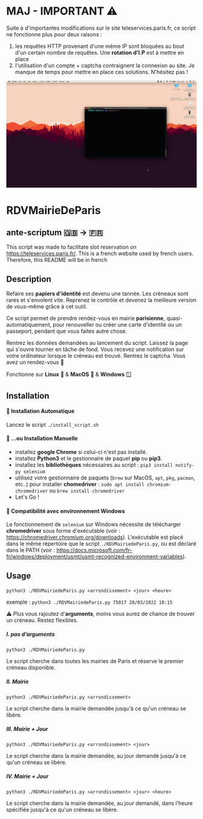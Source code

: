 # MAJ - IMPORTANT ⚠️ 
Suite à d'importantes modifications sur le site teleservices.paris.fr, ce script ne fonctionne plus pour deux raisons : 
1) les requêtes HTTP provenant d'une même IP sont bloquées au bout d'un certain nombre de requêtes. Une **rotation d'I.P** est à mettre en place
2) l'utilisation d'un compte + captcha contraignent la connexion au site. 
Je manque de temps pour mettre en place ces solutions. N'hésitez pas !

<p align="center">
<img src="./medias/Mairie.gif" width="800" >
</p>
  
# RDVMairieDeParis

## ante-scriptum 🇬🇧 -> 🇫🇷
This script was made to facilitate slot reservation on https://teleservices.paris.fr/. This is a french website used by french users. Therefore, this README will be in french

## Description

Refaire ses **papiers d'identité** est devenu une tannée. Les créneaux sont rares et s'envolent vite. 
Reprenez le contrôle et devenez la meilleure version de vous-même grâce à cet outil.

Ce script permet de prendre rendez-vous en mairie **parisienne**, quasi-automatiquement, pour renouveller ou créer une carte d'identité ou un passeport, pendant que vous faites autre chose.

Rentrez les données demandées au lancement du script. Laissez la page qui s'ouvre tourner en tâche de fond. Vous recevez une notification sur votre ordinateur lorsque le créneau est trouvé. Rentrez le captcha. 
Vous avez un rendez-vous 🤝

Fonctionne sur **Linux** 🐧 & **MacOS** 🍏 & **Windows** 🪟

## Installation

#### 🚀 Installation Automatique
Lancez le script `./install_script.sh`

#### 💪 ...ou Installation Manuelle
 * installez **google Chrome** si celui-ci n'est pas installé.
 * installez **Python3** et le gestionnaire de paquet **pip** ou **pip3**.
 * installez les **bibliothèques** nécessaires au script : `pip3 install notify-py selenium`
* utilisez votre gestionnaire de paquets (`brew` sur MacOS, `apt`, `pkg`, `pacman`, etc..) pour installer **chomedriver** : `sudo apt install chromium-chromedriver` ou `brew install chromedriver`
* Let's Go !

#### :hatched_chick: Compatibilité avec environnement Windows
Le fonctionnement de `selenium` sur Windows nécessite de télécharger **chromedriver** sous forme d'exécutable (voir : https://chromedriver.chromium.org/downloads).
L'exécutable est placé dans le même répertoire que le script `./RDVMairiedeParis.py`, ou est déclaré dans le PATH (voir : https://docs.microsoft.com/fr-fr/windows/deployment/usmt/usmt-recognized-environment-variables).

## Usage

`python3 ./RDVMairiedeParis.py <arrondissement> <jour> <heure>`

exemple : 
`python3 ./RDVMairiedeParis.py 75017 28/03/2022 18:15`

⚠️  Plus vous rajoutez d'**arguments**, moins vous aurez de chance de trouver un créneau. Restez flexibles.

##### I. pas d'arguments

`python3 ./RDVMairiedeParis.py`

Le script cherche dans toutes les mairies de Paris et réserve le premier créneau disponible.

##### II. Mairie

`python3 ./RDVMairiedeParis.py <arrondissement>`

Le script cherche dans la mairie demandée jusqu'à ce qu'un créneau se libère.

##### III. Mairie + Jour

`python3 ./RDVMairiedeParis.py <arrondissement> <jour>`

Le script cherche dans la mairie demandée, au jour demandé jusqu'à ce qu'un créneau se libère.


##### IV. Mairie + Jour

`python3 ./RDVMairiedeParis.py <arrondissement> <jour> <heure>`

Le script cherche dans la mairie demandée, au jour demandé, dans l'heure spécifiée jusqu'à ce qu'un créneau se libère.


